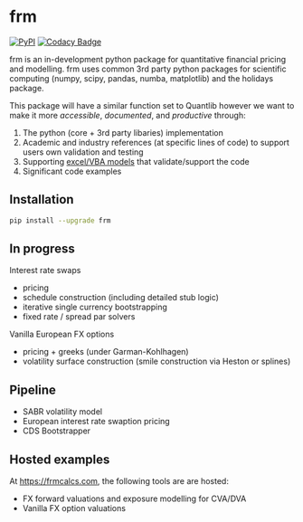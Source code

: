 # frm

[![PyPI](https://img.shields.io/pypi/v/frm?label=PyPI%20Package)](https://pypi.org/project/frm/)
[![Codacy Badge](https://app.codacy.com/project/badge/Grade/84233a0d4c944e7e92abdb4011db33b4)](https://app.codacy.com/gh/frmcalcs/frm/dashboard?utm_source=gh&utm_medium=referral&utm_content=&utm_campaign=Badge_grade)

frm is an in-development python package for quantitative financial pricing and modelling.
frm uses common 3rd party python packages for scientific computing (numpy, scipy, pandas, numba, matplotlib) and the holidays package.

This package will have a similar function set to Quantlib however we want to make it more *accessible*, *documented*, and *productive* through:
1. The python (core + 3rd party libaries) implementation
2. Academic and industry references (at specific lines of code) to support users own validation and testing
3. Supporting [excel/VBA models](https://github.com/frmcalcs/frm/tree/master/excel_models) that validate/support the code 
4. Significant code examples  

## Installation
```bash
pip install --upgrade frm
```

## In progress

Interest rate swaps
- pricing
- schedule construction (including detailed stub logic) 
- iterative single currency bootstrapping
- fixed rate / spread par solvers

Vanilla European FX options
- pricing + greeks (under Garman-Kohlhagen)
- volatility surface construction (smile construction via Heston or splines)  

## Pipeline
- SABR volatility model
- European interest rate swaption pricing
- CDS Bootstrapper

## Hosted examples
At <https://frmcalcs.com>, the following tools are are hosted:
- FX forward valuations and exposure modelling for CVA/DVA 
- Vanilla FX option valuations




